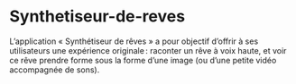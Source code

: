 # Synthetiseur-de-reves
L’application « Synthétiseur de rêves » a pour objectif d’offrir à ses utilisateurs une expérience originale : raconter un rêve à voix haute, et voir ce rêve prendre forme sous la forme d’une image (ou d’une petite vidéo accompagnée de sons).
